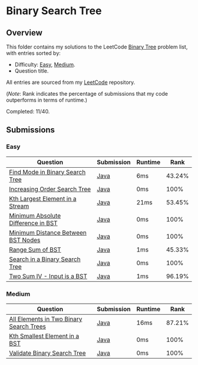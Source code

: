 # Binary Search Tree

## Overview
This folder contains my solutions to the LeetCode [Binary Tree](https://leetcode.com/problem-list/binary-search-tree/) problem list,
with entries sorted by:
- Difficulty: [Easy](#easy), [Medium](#medium).
- Question title.

All entries are sourced from my [LeetCode](https://github.com/shumarb/leetcode) repository.

(*Note*: Rank indicates the percentage of submissions that my code outperforms in terms of runtime.)

Completed: 11/40.

## Submissions
### Easy
| Question                                                                                                             | Submission                                                                                            | Runtime | Rank   |
|----------------------------------------------------------------------------------------------------------------------|-------------------------------------------------------------------------------------------------------|---------|--------|
| [Find Mode in Binary Search Tree](https://leetcode.com/problems/find-mode-in-binary-search-tree/description/)        | [Java](https://github.com/shumarb/leetcode/blob/main/submissions/FindModeInBinarySearchTree.java)     | 6ms     | 43.24% |
| [Increasing Order Search Tree](https://leetcode.com/problems/increasing-order-search-tree/description/)              | [Java](https://github.com/shumarb/leetcode/blob/main/submissions/IncreasingOrderSearchTree.java)      | 0ms     | 100%   |
| [Kth Largest Element in a Stream](https://leetcode.com/problems/kth-largest-element-in-a-stream/description/)        | [Java](https://github.com/shumarb/leetcode/blob/main/submissions/KthLargest.java)                     | 21ms    | 53.45% |
| [Minimum Absolute Difference in BST](https://leetcode.com/problems/minimum-absolute-difference-in-bst/description/)  | [Java](https://github.com/shumarb/leetcode/blob/main/submissions/MinimumAbsoluteDifferenceInBST.java) | 0ms     | 100%   |
| [Minimum Distance Between BST Nodes](https://leetcode.com/problems/minimum-distance-between-bst-nodes/description/)  | [Java](https://github.com/shumarb/leetcode/blob/main/submissions/MinimumDistanceBetweenBSTNodes.java) | 0ms     | 100%   |
| [Range Sum of BST](https://leetcode.com/problems/range-sum-of-bst/description/)                                      | [Java](https://github.com/shumarb/leetcode/blob/main/submissions/RangeSumOfBST.java)                  | 1ms     | 45.33% |
| [Search in a Binary Search Tree](https://leetcode.com/problems/search-in-a-binary-search-tree/description/)          | [Java](https://github.com/shumarb/leetcode/blob/main/submissions/SearchInABinarySearchTree.java)      | 0ms     | 100%   |
| [Two Sum IV - Input is a BST](https://leetcode.com/problems/two-sum-iv-input-is-a-bst/description/)                  | [Java](https://github.com/shumarb/leetcode/blob/main/submissions/TwoSumFourInputIsABST.java)          | 1ms     | 96.19% |

### Medium
| Question                                                                                                                      | Submission                                                                                               | Runtime | Rank   |
|-------------------------------------------------------------------------------------------------------------------------------|----------------------------------------------------------------------------------------------------------|---------|--------|
| [All Elements in Two Binary Search Trees](https://leetcode.com/problems/all-elements-in-two-binary-search-trees/description/) | [Java](https://github.com/shumarb/leetcode/blob/main/submissions/AllElementsInTwoBinarySearchTrees.java) | 16ms    | 87.21% |
| [Kth Smallest Element in a BST](https://leetcode.com/problems/kth-smallest-element-in-a-bst/description/)                     | [Java](https://github.com/shumarb/leetcode/blob/main/submissions/KthSmallestElementInABST.java)          | 0ms     | 100%   |
| [Validate Binary Search Tree](https://leetcode.com/problems/validate-binary-search-tree/description/)                         | [Java](https://github.com/shumarb/leetcode/blob/main/submissions/ValidateBinarySearchTree.java)          | 0ms     | 100%   | 
